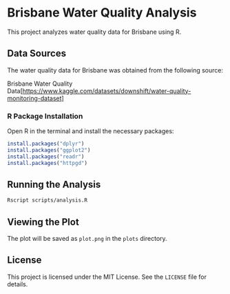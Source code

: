 # Brisbane Water Quality Analysis
This project analyzes water quality data for Brisbane using R.

## Data Sources
The water quality data for Brisbane was obtained from the following source:

Brisbane Water Quality Data[https://www.kaggle.com/datasets/downshift/water-quality-monitoring-dataset]

### R Package Installation

Open R in the terminal and install the necessary packages:

```r
install.packages("dplyr")
install.packages("ggplot2")
install.packages("readr")
install.packages("httpgd")
```

## Running the Analysis
```sh
Rscript scripts/analysis.R
```

## Viewing the Plot

The plot will be saved as `plot.png` in the `plots` directory. 

## License

This project is licensed under the MIT License. See the `LICENSE` file for details.



